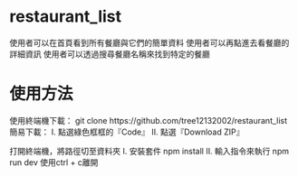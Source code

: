 <h1>restaurant_list</h1>

使用者可以在首頁看到所有餐廳與它們的簡單資料
使用者可以再點進去看餐廳的詳細資訊
使用者可以透過搜尋餐廳名稱來找到特定的餐廳



<h1>使用方法</h1>
使用終端機下載：
git clone https://github.com/tree12132002/restaurant_list
簡易下載：
I. 點選綠色框框的『Code』
II. 點選『Download ZIP』

打開終端機，將路徑切至資料夾
I. 安裝套件
npm install
II. 輸入指令來執行
npm run dev
使用ctrl + c離開
